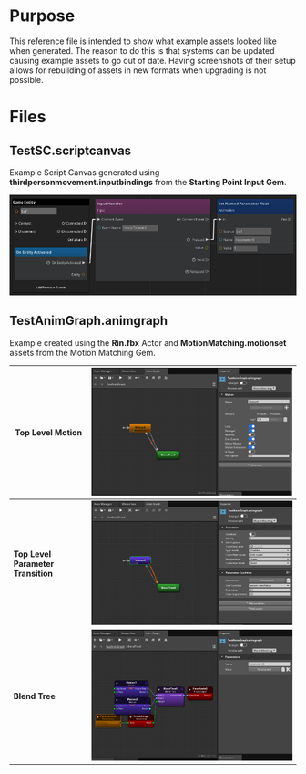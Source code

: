 # Purpose
This reference file is intended to show what example assets looked like when generated. The reason to do this is that systems can be updated causing example assets to go out of date. Having screenshots of their setup allows for rebuilding of assets in new formats when upgrading is not possible.

# Files

## TestSC.scriptcanvas
Example Script Canvas generated using **thirdpersonmovement.inputbindings** from the **Starting Point Input Gem**. 

![](images/scriptcanvas-thirdperson-movement.png)

## TestAnimGraph.animgraph
Example created using the **Rin.fbx** Actor and **MotionMatching.motionset** assets from the Motion Matching Gem.

| **Top Level Motion**               | ![](images/animgraph-top-level-motion.png) |
|------------------------------------|--------------------------------------------|
| **Top Level Parameter Transition** | ![](images/animgraph-top-level-parameters.png)                         |
| **Blend Tree**                     | ![](images/animgraph-blend-tree.png)                                           |









